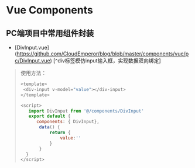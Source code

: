 # Vue Components



## PC端项目中常用组件封装

* [DivInput.vue] (https://github.com/CloudEmperor/blog/blob/master/components/vue/pc/DivInput.vue) [^div标签模仿input输入框，实现数据双向绑定]
> 使用方法：
> ```javascript
> <template>
>  <div-input v-model="value"></div-input>
> </template>
>
><script>
>    import DivInput from '@/components/DivInput'
>    export default {
>       components: { DivInput},
>        data() {
>            return {
>                value:''
>            }
>        }
>   }
></script>
>```
